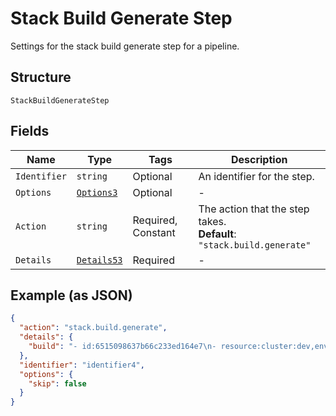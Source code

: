 
# Stack Build Generate Step

Settings for the stack build generate step for a pipeline.

## Structure

`StackBuildGenerateStep`

## Fields

| Name | Type | Tags | Description |
|  --- | --- | --- | --- |
| `Identifier` | `string` | Optional | An identifier for the step. |
| `Options` | [`Options3`](../../doc/models/options-3.md) | Optional | - |
| `Action` | `string` | Required, Constant | The action that the step takes.<br>**Default**: `"stack.build.generate"` |
| `Details` | [`Details53`](../../doc/models/details-53.md) | Required | - |

## Example (as JSON)

```json
{
  "action": "stack.build.generate",
  "details": {
    "build": "- id:6515098637b66c233ed164e7\n- resource:cluster:dev,env:demo,container:api\n- from:/image-create\n"
  },
  "identifier": "identifier4",
  "options": {
    "skip": false
  }
}
```

